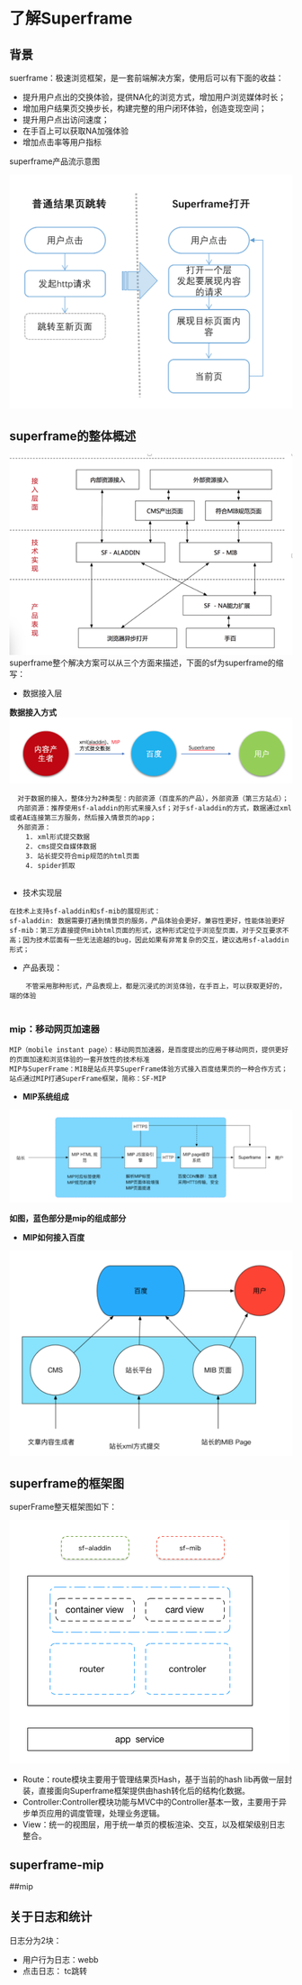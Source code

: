 # 了解Superframe


## 背景

suerframe：极速浏览框架，是一套前端解决方案，使用后可以有下面的收益：

* 提升用户点出的交换体验，提供NA化的浏览方式，增加用户浏览媒体时长；
* 增加用户结果页交换步长，构建完整的用户闭环体验，创造变现空间；
* 提升用户点出访问速度；
* 在手百上可以获取NA加强体验
* 增加点击率等用户指标

superframe产品流示意图

![img width=700](img/sf_pr_pd.png)

## superframe的整体概述

![img](img/sf-process.png)
superframe整个解决方案可以从三个方面来描述，下面的sf为superframe的缩写：

* 数据接入层

**数据接入方式**
![img](img/sf_data_in.png)
```
  对于数据的接入，整体分为2种类型：内部资源（百度系的产品），外部资源（第三方站点）；
  内部资源：推荐使用sf-aladdin的形式来接入sf；对于sf-aladdin的方式，数据通过xml或者AE连接第三方服务，然后接入情景页的app；
  外部资源：
  	1. xml形式提交数据
  	2. cms提交自媒体数据
  	3. 站长提交符合mip规范的html页面
  	4. spider抓取
  
```


* 技术实现层

```
在技术上支持sf-aladdin和sf-mib的展现形式：
sf-aladdin: 数据需要打通到情景页的服务，产品体验会更好，兼容性更好，性能体验更好
sf-mib：第三方直接提供mibhtml页面的形式，这种形式定位于浏览型页面，对于交互要求不高；因为技术层面有一些无法逾越的bug，因此如果有非常复杂的交互，建议选用sf-aladdin形式；
```
* 产品表现：

```
	不管采用那种形式，产品表现上，都是沉浸式的浏览体验，在手百上，可以获取更好的，端的体验
	
```
### mip：移动网页加速器

```
MIP（mobile instant page）：移动网页加速器，是百度提出的应用于移动网页，提供更好的页面加速和浏览体验的一套开放性的技术标准
MIP与SuperFrame：MIB是站点共享SuperFrame体验方式接入百度结果页的一种合作方式；站点通过MIP打通SuperFrame框架，简称：SF-MIP
```
* **MIP系统组成**


![img](img/mip_module.png)

**如图，蓝色部分是mip的组成部分**

* **MIP如何接入百度**

![img](img/mip_in_baidu.png)

## superframe的框架图
superFrame整天框架图如下：

![image](img/sf-frame.png)

* Route：route模块主要用于管理结果页Hash，基于当前的hash lib再做一层封装，直接面向Superframe框架提供由hash转化后的结构化数据。
* Controller:Controller模块功能与MVC中的Controller基本一致，主要用于异步单页应用的调度管理，处理业务逻辑。
* View：统一的视图层，用于统一单页的模板渲染、交互，以及框架级别日志整合。


## superframe-mip

##mip

## 关于日志和统计

日志分为2块：

* 用户行为日志：webb
* 点击日志： tc跳转
 
